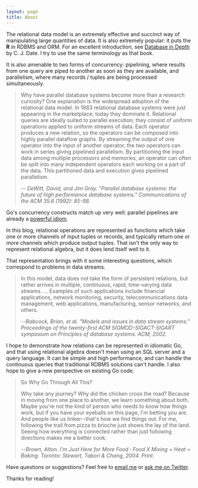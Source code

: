 ```yaml
---
layout: page
title: About
---
```


The relational data model is an extremely effective and succinct way of manipulating large quantities of data.  It is also extremely popular: it puts the **R** in RDBMS and ORM.  For an excellent introduction, see [Database in Depth](http://books.google.com/books?id=TR8f5dtnC9IC&lpg=PP1&dq=isbn%3A0596100124&pg=PP1#v=onepage&q&f=false) by C. J. Date.  I try to use the same terminology as that book.

It is also amenable to two forms of concurrency: pipelining, where results from one query are piped to another as soon as they are available, and parallelism, where many records / tuples are being processed simultaneously.  

> Why have parallel database systems become more than a research curiosity?  One explanation is the widespread adoption of the relational data model.  In 1983 relational database systems were just appearing in the marketplace; today they dominate it.  Relational queries are ideally suited to parallel execution; they consist of uniform operations applied to uniform streams of data.  Each operator produces a new relation, so the operators can be composed into highly parallel dataflow graphs.  By streaming the output of one operator into the input of another operator, the two operators can work in series giving pipelined parallelism.  By partitioning the input data among multiple processors and memories, an operator can often be split into many independent operators each working on a part of the data.  This partitioned data and execution gives pipelined parallelism.
>
> -- <cite>DeWitt, David, and Jim Gray. "Parallel database systems: the future of high performance database systems." Communications of the ACM 35.6 (1992): 85-98.</cite>

Go's concurrency constructs match up very well: parallel pipelines are already a [powerful idiom](http://blog.golang.org/pipelines).

In this blog, relational operations are represented as functions which take one or more channels of input tuples or records, and typically return one or more channels which produce output tuples.  That isn't the only way to represent relational algebra, but it does lend itself well to it.

That representation brings with it some interesting questions, which correspond to problems in data streams.

> In this model, data does not take the form of persistent relations, but rather arrives in multiple, continuous, rapid, time-varying data streams. ... Examples of such applications include financial applications, network monitoring, security, telecommunications data management, web applications, manufacturing, sensor networks, and others.
>
> --<cite>Babcock, Brian, et al. "Models and issues in data stream systems." Proceedings of the twenty-first ACM SIGMOD-SIGACT-SIGART symposium on Principles of database systems. ACM, 2002.</cite>

I hope to demonstrate how relations can be represented in idiomatic Go, and that using relational algebra doesn't mean using an SQL server and a query language.  It can be simple and high performance, and can handle the continuous queries that traditional RDBMS solutions can't handle.  I also hope to give a new perspective on existing Go code.

> So Why Go Through All This?
>
> Why take any journey?  Why did the chicken cross the road?  Because in moving from one place to another, we learn something about both.  Maybe you're not the kind of person who needs to know how things work, but if you have your eyeballs on this page, I'm betting you are.  And people like us tinker--that's how we find things out.  For me, following the trail from pizza to brioche just shows the lay of the land.  Seeing how everything is connected rather than just following directions makes me a better cook.
>
> --<cite>Brown, Alton. *I'm Just Here for More Food : Food X Mixing + Heat = Baking.* Toronto: Stewart, Tabori & Chang, 2004. Print.

Have questions or suggestions? Feel free to [email me](mailto:jonathan.lawlor@gmail.com) or [ask me on Twitter](https://twitter.com/jonjlawlor).

Thanks for reading!
